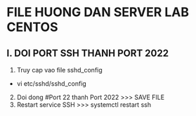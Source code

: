# FILE HUONG DAN SERVER LAB CENTOS

## I. DOI PORT SSH THANH PORT 2022

1. Truy cap vao file sshd_config

* vi etc/sshd/sshd_config

2. Doi dong #Port 22 thanh Port 2022 >>> SAVE FILE
3. Restart service SSH >>> systemctl restart ssh

